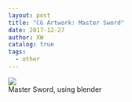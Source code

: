```yaml
---
layout: post
title: "CG Artwork: Master Sword"
date: 2017-12-27
author: XW
catalog: true
tags:
  - other
---
```


<div class="post-image-wrapper">
  <div>
    <img src="{{site.url}}/img/pictures/blender-masterSword.png" class="post-image" />
  </div>
  <div>Master Sword, using blender</div>
</div>
